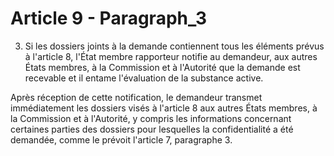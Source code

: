 # Article 9 - Paragraph_3

3. Si les dossiers joints à la demande contiennent tous les éléments prévus à l'article 8, l'État membre rapporteur notifie au demandeur, aux autres États membres, à la Commission et à l'Autorité que la demande est recevable et il entame l'évaluation de la substance active.

Après réception de cette notification, le demandeur transmet immédiatement les dossiers visés à l'article 8 aux autres États membres, à la Commission et à l'Autorité, y compris les informations concernant certaines parties des dossiers pour lesquelles la confidentialité a été demandée, comme le prévoit l'article 7, paragraphe 3.